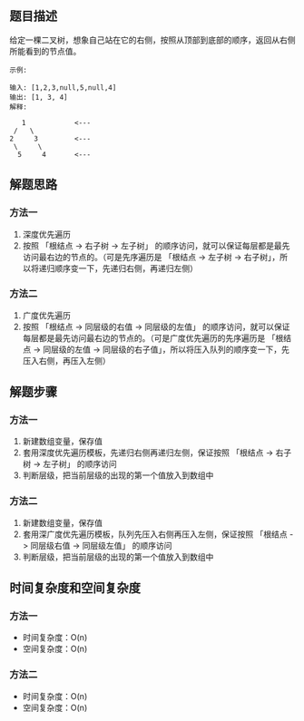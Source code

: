 ## 题目描述

给定一棵二叉树，想象自己站在它的右侧，按照从顶部到底部的顺序，返回从右侧所能看到的节点值。
```
示例:

输入: [1,2,3,null,5,null,4]
输出: [1, 3, 4]
解释:

   1            <---
 /   \
2     3         <---
 \     \
  5     4       <---
```

## 解题思路

### 方法一

1. 深度优先遍历
2. 按照 「根结点 -> 右子树 -> 左子树」 的顺序访问，就可以保证每层都是最先访问最右边的节点的。（可是先序遍历是 「根结点 -> 左子树 -> 右子树」，所以将递归顺序变一下，先递归右侧，再递归左侧）

### 方法二

1. 广度优先遍历
2. 按照 「根结点 -> 同层级的右值 -> 同层级的左值」 的顺序访问，就可以保证每层都是最先访问最右边的节点的。（可是广度优先遍历的先序遍历是 「根结点 -> 同层级的左值 -> 同层级的右子值」，所以将压入队列的顺序变一下，先压入右侧，再压入左侧）

## 解题步骤

### 方法一

1. 新建数组变量，保存值
2. 套用深度优先遍历模板，先递归右侧再递归左侧，保证按照 「根结点 -> 右子树 -> 左子树」 的顺序访问
3. 判断层级，把当前层级的出现的第一个值放入到数组中

### 方法二

1. 新建数组变量，保存值
2. 套用深广度优先遍历模板，队列先压入右侧再压入左侧，保证按照 「根结点 -> 同层级右值 -> 同层级左值」 的顺序访问
3. 判断层级，把当前层级的出现的第一个值放入到数组中

## 时间复杂度和空间复杂度

### 方法一

+ 时间复杂度：O(n)
+ 空间复杂度：O(n)

### 方法二

+ 时间复杂度：O(n)
+ 空间复杂度：O(n)
